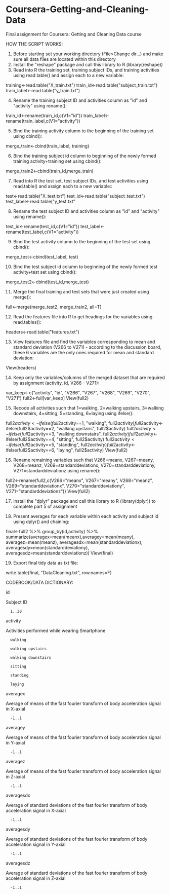 Coursera-Getting-and-Cleaning-Data
==================================

Final assignment for Coursera: Getting and Cleaning Data course

HOW THE SCRIPT WORKS:

1. Before starting set your working directory (File>Change dir...) and make sure all data files are located within this directory
2. Install the "reshape" package and call this library to R (library(reshape))
3. Read into R the training set, training subject IDs, and training activities using read.table() and assign each to a new variable:

training<-read.table("X_train.txt")
train_id<-read.table("subject_train.txt")
train_label<-read.table("y_train.txt")

4. Rename the training subject ID and activities column as "id" and "activity" using rename():

train_id<-rename(train_id,c(V1="id"))
train_label<-rename(train_label,c(V1="activity"))

5. Bind the training activity column to the beginning of the training set using cbind():

merge_train<-cbind(train_label, training)

6. Bind the training subject id column to beginning of the newly formed training activity+training set using cbind():

merge_train2<-cbind(train_id,merge_train)

7. Read into R the test set, test subject IDs, and test activities using read.table() and assign each to a new variable::

test<-read.table("X_test.txt")
test_id<-read.table("subject_test.txt")
test_label<-read.table("y_test.txt"

8. Rename the test subject ID and activities column as "id" and "activity" using rename():

test_id<-rename(test_id,c(V1="id"))
test_label<-rename(test_label,c(V1="activity"))

9. Bind the test activity column to the beginning of the test set using cbind():

merge_test<-cbind(test_label, test)

10. Bind the test subject id column to beginning of the newly formed test activity+test set using cbind():

merge_test2<-cbind(test_id,merge_test)

11. Merge the final training and test sets that were just created using merge():

full<-merge(merge_test2, merge_train2, all=T)

12. Read the features file into R to get headings for the variables using read.tables():

headers<-read.table("features.txt")

13. View features file and find the variables corresponding to mean and standard deviation (V266 to V271) - according to the discussion board, these 6 variables are the only ones required for mean and standard deviation:

View(headers)

14. Keep only the variables/columns of the merged dataset that are required by assignment (activity, id, V266 - V271):

var_keep<-c("activity", "id", "V266", "V267", "V268", "V269", "V270", "V271")
full2<-full[var_keep]
View(full2)

15. Recode all activities such that 1=walking, 2=walking upstairs, 3=walking downstairs, 4=sitting, 5=standing, 6=laying using ifelse():

full2$activity<-ifelse(full2$activity==1, "walking", full2$activity)
full2$activity<-ifelse(full2$activity==2, "walking upstairs", full2$activity)
full2$activity<-ifelse(full2$activity==3, "walking downstairs", full2$activity)
full2$activity<-ifelse(full2$activity==4, "sitting", full2$activity)
full2$activity<-ifelse(full2$activity==5, "standing", full2$activity)
full2$activity<-ifelse(full2$activity==6, "laying", full2$activity)
View(full2)

16. Rename remaining variables such that V266=meanx, V267=meany, V268=meanz, V269=standarddeviationx, V270=standarddeviationy, V271=standarddeviationz using rename():

full2<-rename(full2,c(V266="meanx", V267="meany", V268="meanz", V269="standarddeviationx", V270="standarddeviationy", V271="standarddeviationz"))
View(full2)

17. Install the "dplyr" package and call this library to R (library(dplyr)) to complete part 5 of assignment

18. Present averages for each variable within each activity and subject id using dplyr() and chaining:

final<-full2 %>% group_by(id,activity) %>% summarize(averagex=mean(meanx),averagey=mean(meany), averagez=mean(meanz), averagesdx=mean(standarddeviationx), averagesdy=mean(standarddeviationy), averagesdz=mean(standarddeviationz))
View(final)

19. Export final tidy data as txt file:

write.table(final, "DataCleaning.txt", row.names=F)



CODEBOOK/DATA DICTIONARY:

id
   
   Subject ID
      
      1..30

activity
 
   Activities performed while wearing Smartphone
  
      walking
  
      walking upstairs
  
      walking downstairs
  
      sitting
  
      standing
  
      laying



averagex
  
   Average of means of the fast fourier transform of body acceleration signal in X-axial
    
      -1..1
    


averagey
  
   Average of means of the fast fourier transform of body acceleration signal in Y-axial
    
      -1..1
    


averagez
  
   Average of means of the fast fourier transform of body acceleration signal in Z-axial
    
      -1..1



averagesdx
  
   Average of standard deviations of the fast fourier transform of body acceleration signal in X-axial
    
      -1..1



averagesdy
  
   Average of standard deviations of the fast fourier transform of body acceleration signal in Y-axial
    
      -1..1



averagesdz
  
   Average of standard deviations of the fast fourier transform of body acceleration signal in Z-axial
    
      -1..1




